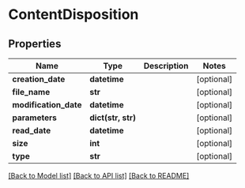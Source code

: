 # ContentDisposition

## Properties
Name | Type | Description | Notes
------------ | ------------- | ------------- | -------------
**creation_date** | **datetime** |  | [optional] 
**file_name** | **str** |  | [optional] 
**modification_date** | **datetime** |  | [optional] 
**parameters** | **dict(str, str)** |  | [optional] 
**read_date** | **datetime** |  | [optional] 
**size** | **int** |  | [optional] 
**type** | **str** |  | [optional] 

[[Back to Model list]](../README.md#documentation-for-models) [[Back to API list]](../README.md#documentation-for-api-endpoints) [[Back to README]](../README.md)

